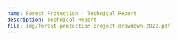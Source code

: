 ```yaml
---
name: Forest Protection - Technical Report
description: Technical Report
file: img/forest-protection-project-drawdown-2022.pdf
---
```


